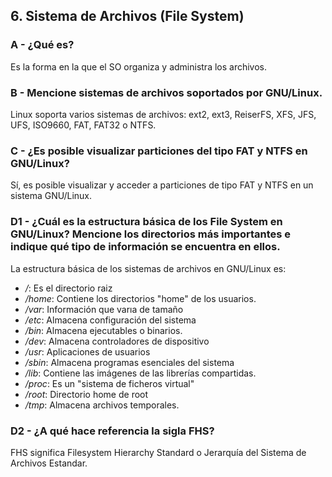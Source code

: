 ## 6. Sistema de Archivos (File System)

### A - ¿Qué es?

Es la forma en la que el SO organiza y administra los archivos.

### B - Mencione sistemas de archivos soportados por GNU/Linux.

Linux soporta varios sistemas de archivos: ext2, ext3, ReiserFS, XFS, JFS, UFS, ISO9660, FAT, FAT32 o NTFS.

### C - ¿Es posible visualizar particiones del tipo FAT y NTFS en GNU/Linux?

Sí, es posible visualizar y acceder a particiones de tipo FAT y NTFS en un sistema GNU/Linux.

### D1 - ¿Cuál es la estructura básica de los File System en GNU/Linux? Mencione los directorios más importantes e indique qué tipo de información se encuentra en ellos. 

La estructura básica de los sistemas de archivos en GNU/Linux es:
-	*/*: Es el directorio raiz
-	*/home*: Contiene los directorios "home" de los usuarios.
-	*/var*: Información que varıa de tamaño
-	*/etc*: Almacena configuración del sistema
-	*/bin*: Almacena ejecutables o binarios.
-	*/dev*: Almacena controladores de dispositivo
-	*/usr*: Aplicaciones de usuarios
-	*/sbin*: Almacena programas esenciales del sistema
-	*/lib*: Contiene las imágenes de las librerías compartidas.
-	*/proc*: Es un "sistema de ficheros virtual"
-	*/root*: Directorio home de root
-	*/tmp*: Almacena archivos temporales.

### D2 - ¿A qué hace referencia la sigla FHS?

FHS significa Filesystem Hierarchy Standard o Jerarquía del Sistema de Archivos Estandar.